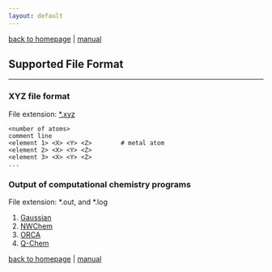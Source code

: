 ```yaml
---
layout: default
---
```

[back to homepage](./) | [manual](./manual.md)

## Supported File Format
***

### XYZ file format

File extension: [*.xyz](https://en.wikipedia.org/wiki/XYZ_file_format)

   ```
   <number of atoms>
   comment line
   <element 1> <X> <Y> <Z>        # metal atom
   <element 2> <X> <Y> <Z>
   <element 3> <X> <Y> <Z>
   ...
   ```

### Output of computational chemistry programs 

File extension: *.out, and *.log

  1. [Gaussian](https://gaussian.com/)
  2. [NWChem](http://www.nwchem-sw.org/index.php/Main_Page)
  3. [ORCA](https://orcaforum.kofo.mpg.de/app.php/portal)
  4. [Q-Chem](https://www.q-chem.com)


[back to homepage](./) | [manual](./manual.md)
